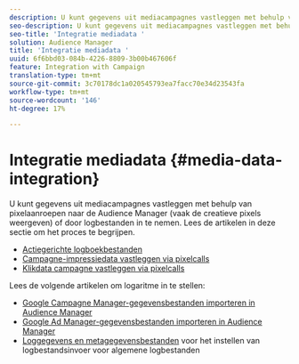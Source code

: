 ```yaml
---
description: U kunt gegevens uit mediacampagnes vastleggen met behulp van pixelaanroepen naar de Audience Manager (vaak de creatieve pixels weergeven) of door logbestanden in te nemen.
seo-description: U kunt gegevens uit mediacampagnes vastleggen met behulp van pixelaanroepen naar de Audience Manager (vaak de creatieve pixels weergeven) of door logbestanden in te nemen.
seo-title: 'Integratie mediadata '
solution: Audience Manager
title: 'Integratie mediadata '
uuid: 6f6bbd03-084b-4226-8809-3b00b467606f
feature: Integration with Campaign
translation-type: tm+mt
source-git-commit: 3c70178dc1a020545793ea7facc70e34d23543fa
workflow-type: tm+mt
source-wordcount: '146'
ht-degree: 17%

---
```



# Integratie mediadata {#media-data-integration}

U kunt gegevens uit mediacampagnes vastleggen met behulp van pixelaanroepen naar de Audience Manager (vaak de creatieve pixels weergeven) of door logbestanden in te nemen. Lees de artikelen in deze sectie om het proces te begrijpen.

<!-- c_camp_data_int.xml -->

* [Actiegerichte logboekbestanden](/help/using/integration/media-data-integration/actionable-log-files.md)
* [Campagne-impressiedata vastleggen via pixelcalls](/help/using/integration/media-data-integration/impression-data-pixels.md)
* [Klikdata campagne vastleggen via pixelcalls](/help/using/integration/media-data-integration/click-data-pixels.md)

Lees de volgende artikelen om logaritme in te stellen:

* [Google Campagne Manager-gegevensbestanden importeren in Audience Manager](/help/using/reporting/audience-optimization-reports/aor-advertisers/import-dcm.md)
* [Google Ad Manager-gegevensbestanden importeren in Audience Manager ](/help/using/reporting/audience-optimization-reports/aor-publishers/import-dfp.md)
* [Loggegevens en metagegevensbestanden](/help/using/reporting/audience-optimization-reports/metadata-files-intro/metadata-files-intro.md) voor het instellen van logbestandsinvoer voor algemene logbestanden
